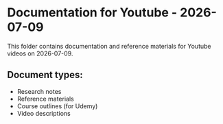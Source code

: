 # Documentation for Youtube - 2026-07-09

This folder contains documentation and reference materials for Youtube videos on 2026-07-09.

## Document types:
- Research notes
- Reference materials
- Course outlines (for Udemy)
- Video descriptions
